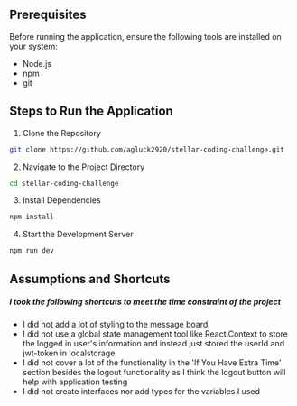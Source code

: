 ## Prerequisites

Before running the application, ensure the following tools are installed on your system:

- Node.js
- npm
- git

## Steps to Run the Application

1. Clone the Repository

```bash
git clone https://github.com/agluck2920/stellar-coding-challenge.git
```

2. Navigate to the Project Directory

```bash
cd stellar-coding-challenge
```

3. Install Dependencies

```bash
npm install
```

4. Start the Development Server

```bash
npm run dev
```

## Assumptions and Shortcuts

##### I took the following shortcuts to meet the time constraint of the project
* I did not add a lot of styling to the message board. 
* I did not use a global state management tool like React.Context to store the logged in user's information and instead just stored the userId and jwt-token in localstorage
* I did not cover a lot of the functionality in the 'If You Have Extra Time' section besides the logout functionality as I think the logout button will help with application testing
* I did not create interfaces nor add types for the variables I used